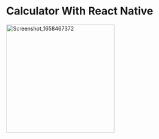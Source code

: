 # Calculator With React Native
<img width="288" alt="Screenshot_1658467372" src="https://user-images.githubusercontent.com/68727623/180424428-f76fbbf7-9c08-476d-827b-a3c90765ae72.png">
